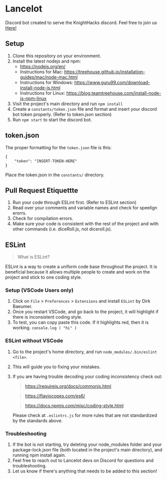 # Lancelot
Discord bot created to serve the KnightHacks discord. Feel free to join us [Here!](https://discord.gg/C4cuHFS) 

## Setup
1. Clone this repository on your environment.
2. Install the latest nodejs and npm:
    - https://nodejs.org/en/
    - Instructions for Mac: https://treehouse.github.io/installation-guides/mac/node-mac.html
    - Instructions for Windows: https://www.guru99.com/download-install-node-js.html
    - Instructions for Linux: https://blog.teamtreehouse.com/install-node-js-npm-linux
3. Visit the project's main directory and run `npm install`
4. Create a `constants/token.json` file and format and insert your discord bot token properly. (Refer to token.json section)
5. Run `npm start` to start the discord bot.

## token.json
The proper formatting for the `token.json` file is this:
```
{
    "token": "INSERT-TOKEN-HERE"
}
```
Place the token.json in the `constants/` directory.

## Pull Request Etiquettte
1. Run your code through ESLint first. (Refer to ESLint section)
2. Read over your comments and variable names and check for speelign erorrs.
3. Check for compilation errors.
4. Make sure your code is consistent with the rest of the project and with other commands (i.e. diceRoll.js, not diceroll.js).

## ESLint
> What is ESLint?

ESLint is a way to create a uniform code base throughout the project. It is beneficial because it allows multiple people to create and work on the project and stick to one coding style.

### Setup (VSCode Users only)
1. Click on `File` > `Preferences` > `Extensions` and install `ESLint` by Dirk Baeumer.
2. Once you restart VSCode, and go back to the project, it will highlight if there is inconsistent coding style.
3. To test, you can copy paste this code. If it highlights red, then it is working.
```console.log ( "hi" )```

### ESLint without VSCode
1. Go to the project's home directory, and run `node_modules/.bin/eslint <file>`.
2. This will guide you to fixing your mistakes.
3. If you are having trouble decoding your coding inconsistency check out:
    > https://requirejs.org/docs/commonjs.html
    
    > https://flaviocopes.com/es6/
    
    > https://docs.npmjs.com/misc/coding-style.html

    Please check at `.eslintrc.js` for more rules that are not standardized by the standards above.


### Troubleshooting
1. If the bot is not starting, try deleting your node_modules folder and your package-lock.json file (both located in the project's main directory), and running npm install again.
2. Feel free to reach out to Lancelot devs on Discord for questions and troubleshooting.
3. Let us know if there's anything that needs to be added to this section!
